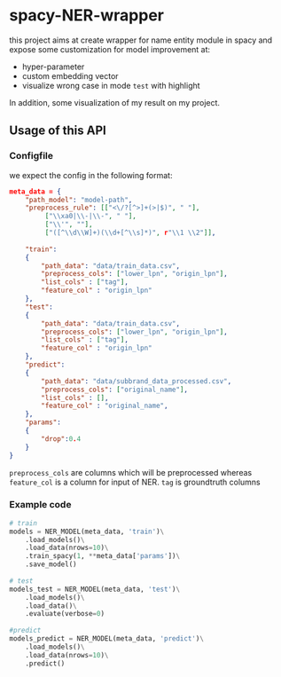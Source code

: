 # spacy-NER-wrapper

this project aims at create wrapper for name entity module in spacy and expose some customization for model improvement at:
- hyper-parameter 
- custom embedding vector
- visualize wrong case in mode `test` with highlight 

In addition, some visualization of my result on my project.

## Usage of this API

### Configfile
we expect the config in the following format:

```json
meta_data = {
    "path_model": "model-path", 
    "preprocess_rule": [["<\/?[^>]+(>|$)", " "], 
         ["\\xa0|\\-|\\‐", " "], 
         ["\\'", ""],
         ["([^\\d\\W]+)(\\d+[^\\s]*)", r"\\1 \\2"]],
    
    "train":
    {
        "path_data": "data/train_data.csv",
        "preprocess_cols": ["lower_lpn", "origin_lpn"],
        "list_cols" : ["tag"],
        "feature_col" : "origin_lpn"
    },
    "test":
    {
        "path_data": "data/train_data.csv",
        "preprocess_cols": ["lower_lpn", "origin_lpn"],
        "list_cols" : ["tag"],
        "feature_col" : "origin_lpn"
    },
    "predict":
    {
        "path_data": "data/subbrand_data_processed.csv",
        "preprocess_cols": ["original_name"],
        "list_cols" : [],
        "feature_col" : "original_name",
    },
    "params":
    {
        "drop":0.4
    }
}
```

`preprocess_cols` are columns which will be preprocessed whereas `feature_col` is a column for input of NER. `tag` is groundtruth columns

### Example code
```python
# train 
models = NER_MODEL(meta_data, 'train')\
    .load_models()\
    .load_data(nrows=10)\
    .train_spacy(1, **meta_data['params'])\
    .save_model()
    
# test
models_test = NER_MODEL(meta_data, 'test')\
    .load_models()\
    .load_data()\
    .evaluate(verbose=0)
    
#predict
models_predict = NER_MODEL(meta_data, 'predict')\
    .load_models()\
    .load_data(nrows=10)\
    .predict()
```
